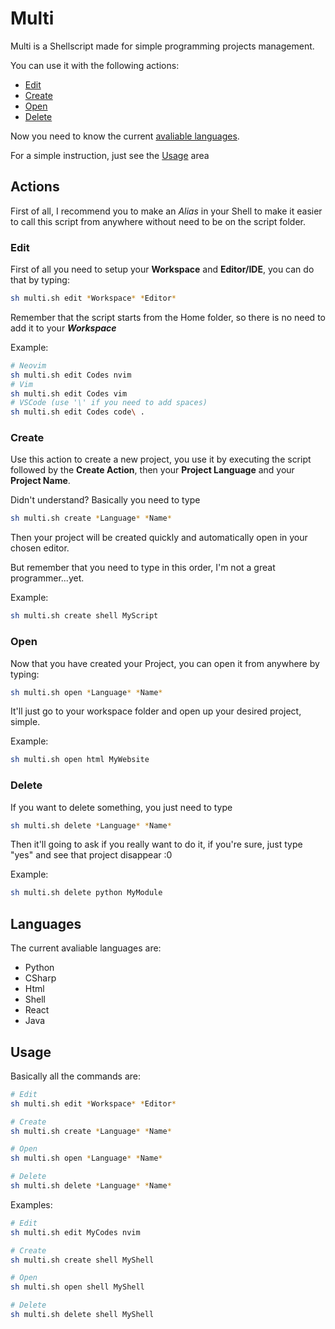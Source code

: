 # Multi

Multi is a Shellscript made for simple programming projects management.

You can use it with the following actions:

- [Edit](#edit)
- [Create](#create)
- [Open](#open)
- [Delete](#delete)

Now you need to know the current [avaliable languages](#languages).

For a simple instruction, just see the [Usage](#usage) area

## Actions
First of all, I recommend you to make an *Alias* in your Shell to make it easier to call this script from anywhere without need to be on the script folder.
### Edit
First of all you need to setup your **Workspace** and **Editor/IDE**, you can do that by typing:
```sh
sh multi.sh edit *Workspace* *Editor*
```
Remember that the script starts from the Home folder, so there is no need to add it to your ***Workspace***

Example:
```sh
# Neovim
sh multi.sh edit Codes nvim
# Vim 
sh multi.sh edit Codes vim
# VSCode (use '\' if you need to add spaces)
sh multi.sh edit Codes code\ .
```

### Create
Use this action to create a new project, you use it by executing the script followed by the **Create Action**, then your **Project Language** and your **Project Name**.

Didn't understand? Basically you need to type
```sh
sh multi.sh create *Language* *Name*
```
Then your project will be created quickly and automatically open in your chosen editor.

But remember that you need to type in this order, I'm not a great programmer...yet.

Example:
```sh
sh multi.sh create shell MyScript
```

### Open
Now that you have created your Project, you can open it from anywhere by typing:
```sh
sh multi.sh open *Language* *Name*
```
It'll just go to your workspace folder and open up your desired project, simple.

Example:
```sh
sh multi.sh open html MyWebsite
```

### Delete
If you want to delete something, you just need to type

```sh
sh multi.sh delete *Language* *Name*
```
Then it'll going to ask if you really want to do it, if you're sure, just type "yes" and see that project disappear :0

Example:
```sh
sh multi.sh delete python MyModule
```

## Languages
The current avaliable languages are:

- Python
- CSharp
- Html
- Shell
- React
- Java

## Usage
Basically all the commands are:
```sh
# Edit
sh multi.sh edit *Workspace* *Editor*

# Create
sh multi.sh create *Language* *Name*

# Open
sh multi.sh open *Language* *Name*

# Delete
sh multi.sh delete *Language* *Name*
```
Examples:
```sh
# Edit
sh multi.sh edit MyCodes nvim

# Create
sh multi.sh create shell MyShell

# Open
sh multi.sh open shell MyShell

# Delete
sh multi.sh delete shell MyShell
```
